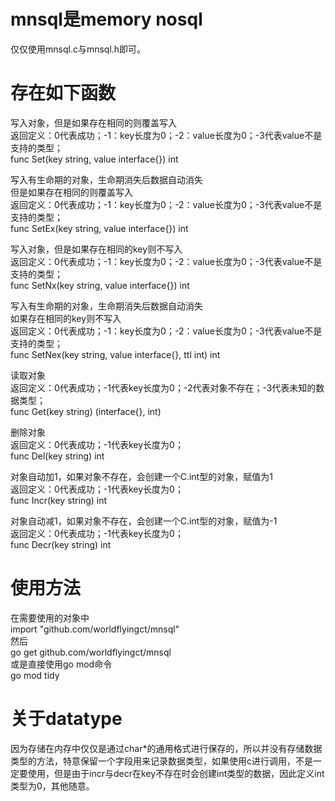 # mnsql是memory nosql
仅仅使用mnsql.c与mnsql.h即可。  

# 存在如下函数
写入对象，但是如果存在相同的则覆盖写入  
返回定义：0代表成功；-1：key长度为0；-2：value长度为0；-3代表value不是支持的类型；  
func Set(key string, value interface{}) int  

写入有生命期的对象，生命期消失后数据自动消失  
但是如果存在相同的则覆盖写入  
返回定义：0代表成功；-1：key长度为0；-2：value长度为0；-3代表value不是支持的类型；  
func SetEx(key string, value interface{}) int  

写入对象，但是如果存在相同的key则不写入  
返回定义：0代表成功；-1：key长度为0；-2：value长度为0；-3代表value不是支持的类型；  
func SetNx(key string, value interface{}) int  

写入有生命期的对象，生命期消失后数据自动消失  
如果存在相同的key则不写入  
返回定义：0代表成功；-1：key长度为0；-2：value长度为0；-3代表value不是支持的类型；  
func SetNex(key string, value interface{}, ttl int) int  

读取对象  
返回定义：0代表成功；-1代表key长度为0；-2代表对象不存在；-3代表未知的数据类型；  
func Get(key string) (interface{}, int)  

删除对象  
返回定义：0代表成功；-1代表key长度为0；  
func Del(key string) int  

对象自动加1，如果对象不存在，会创建一个C.int型的对象，赋值为1  
返回定义：0代表成功；-1代表key长度为0；  
func Incr(key string) int  

对象自动减1，如果对象不存在，会创建一个C.int型的对象，赋值为-1  
返回定义：0代表成功；-1代表key长度为0；  
func Decr(key string) int  

# 使用方法  
在需要使用的对象中  
import "github.com/worldflyingct/mnsql"  
然后  
go get github.com/worldflyingct/mnsql  
或是直接使用go mod命令  
go mod tidy  

# 关于datatype
因为存储在内存中仅仅是通过char*的通用格式进行保存的，所以并没有存储数据类型的方法，特意保留一个字段用来记录数据类型，如果使用c进行调用，不是一定要使用，但是由于incr与decr在key不存在时会创建int类型的数据，因此定义int类型为0，其他随意。  
